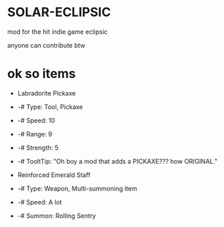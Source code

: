 # SOLAR-ECLIPSIC
mod for the hit indie game eclipsic

anyone can contribute btw


# ok so items

- Labradorite Pickaxe
- -# Type: Tool, Pickaxe
- -# Speed: 10
- -# Range: 9
- -# Strength: 5
- -# TooltTip: "Oh boy a mod that adds a PICKAXE??? how ORIGINAL."

- Reinforced Emerald Staff
- -# Type: Weapon, Multi-summoning item
- -# Speed: A lot
- -# Summon: Rolling Sentry